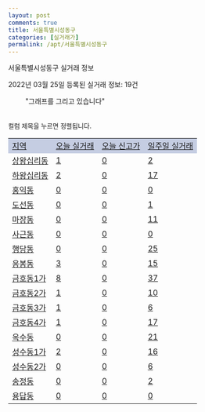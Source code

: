 ```yaml
---
layout: post
comments: true
title: 서울특별시성동구
categories: [실거래가]
permalink: /apt/서울특별시성동구
---
```


서울특별시성동구 실거래 정보

2022년 03월 25일 등록된 실거래 정보: 19건

<!--<script async src="https://pagead2.googlesyndication.com/pagead/js/adsbygoogle.js?client=ca-pub-3485438051770037"
 crossorigin="anonymous"></script>-->

<script type="text/javascript">
  google.charts.load('current', {'packages':['corechart']});
  google.charts.setOnLoadCallback(drawChart);

  function drawChart() {
    var data = google.visualization.arrayToDataTable([['거래일', '매매', '전월세', '전매'], ['21-01', 1, 5, 0], ['21-02', 125, 554, 0], ['21-03', 127, 593, 0], ['21-04', 123, 441, 0], ['21-05', 153, 535, 0], ['21-06', 154, 515, 0], ['21-07', 174, 566, 0], ['21-08', 163, 530, 0], ['21-09', 110, 508, 0], ['21-10', 88, 464, 0], ['21-11', 49, 422, 0], ['21-12', 28, 515, 0], ['22-01', 38, 583, 0], ['22-02', 17, 644, 0], ['22-03', 7, 314, 0]]);

    var options = {
      title: '최근 1년간 유형별 거래량 추이',
      legend: { position: 'bottom' }
    };

    setTimeout(function() {
        var chart = new google.visualization.LineChart(document.getElementById('columnchart_material'));
        chart.draw(data, (options));
        document.getElementById('loading').style.display = 'none';
        var dayLabel = (new Date()).getDay();
        if (dayLabel < 2) {
            sorttable.innerSortFunction.apply(document.getElementById('week'), []);
            sorttable.innerSortFunction.apply(document.getElementById('week'), []);        
        }
        else {
            sorttable.innerSortFunction.apply(document.getElementById('today'), []);
            sorttable.innerSortFunction.apply(document.getElementById('today'), []);
        }
    }, 200);

  }
</script>

<div id="loading" style="z-index:20; display: block; margin-left: 35px">"그래프를 그리고 있습니다"</div>
<div id="columnchart_material" style="width: 95%; margin-left: -35px; display: block"></div>
<!--<div style="width: 95%; margin-left: -35px; display: block">
      <script async src="https://pagead2.googlesyndication.com/pagead/js/adsbygoogle.js?client=ca-pub-3485438051770037"
          crossorigin="anonymous"></script>
      <ins class="adsbygoogle"
          style="display:block"
          data-ad-format="fluid"
          data-ad-layout-key="-fb+5w+4e-db+86"
          data-ad-client="ca-pub-3485438051770037"
          data-ad-slot="1827090281"></ins>
      <script>
          (adsbygoogle = window.adsbygoogle || []).push({});
      </script>
</div>-->
<br>

<font size='small' style='font-size: small;'>컬럼 제목을 누르면 정렬됩니다.</font>
<table class="sortable">
  <tr style='background-color: rgba(114, 132, 186,0.4);'>
    <td id="region"><a href="#">지역</a></td>
    <td id="today"><a href="#">오늘 실거래</a></td>
    <td id="today_new"><a href="#">오늘 신고가</a></td>
    <td id="week"><a href="#">일주일 실거래</a></td>
  </tr>

  
  <tr class="item">
    <td><a href="서울특별시성동구상왕십리동">상왕십리동</a></td>
    <td><a href="서울특별시성동구상왕십리동">1</a></td>
    <td><a href="서울특별시성동구상왕십리동">0</a></td>
    <td><a href="서울특별시성동구상왕십리동">2</a></td>
  </tr>
    

  <tr class="item">
    <td><a href="서울특별시성동구하왕십리동">하왕십리동</a></td>
    <td><a href="서울특별시성동구하왕십리동">2</a></td>
    <td><a href="서울특별시성동구하왕십리동">0</a></td>
    <td><a href="서울특별시성동구하왕십리동">17</a></td>
  </tr>
    

  <tr class="item">
    <td><a href="서울특별시성동구홍익동">홍익동</a></td>
    <td><a href="서울특별시성동구홍익동">0</a></td>
    <td><a href="서울특별시성동구홍익동">0</a></td>
    <td><a href="서울특별시성동구홍익동">0</a></td>
  </tr>
    

  <tr class="item">
    <td><a href="서울특별시성동구도선동">도선동</a></td>
    <td><a href="서울특별시성동구도선동">0</a></td>
    <td><a href="서울특별시성동구도선동">0</a></td>
    <td><a href="서울특별시성동구도선동">1</a></td>
  </tr>
    

  <tr class="item">
    <td><a href="서울특별시성동구마장동">마장동</a></td>
    <td><a href="서울특별시성동구마장동">0</a></td>
    <td><a href="서울특별시성동구마장동">0</a></td>
    <td><a href="서울특별시성동구마장동">11</a></td>
  </tr>
    

  <tr class="item">
    <td><a href="서울특별시성동구사근동">사근동</a></td>
    <td><a href="서울특별시성동구사근동">0</a></td>
    <td><a href="서울특별시성동구사근동">0</a></td>
    <td><a href="서울특별시성동구사근동">0</a></td>
  </tr>
    

  <tr class="item">
    <td><a href="서울특별시성동구행당동">행당동</a></td>
    <td><a href="서울특별시성동구행당동">0</a></td>
    <td><a href="서울특별시성동구행당동">0</a></td>
    <td><a href="서울특별시성동구행당동">25</a></td>
  </tr>
    

  <tr class="item">
    <td><a href="서울특별시성동구응봉동">응봉동</a></td>
    <td><a href="서울특별시성동구응봉동">3</a></td>
    <td><a href="서울특별시성동구응봉동">0</a></td>
    <td><a href="서울특별시성동구응봉동">15</a></td>
  </tr>
    

  <tr class="item">
    <td><a href="서울특별시성동구금호동1가">금호동1가</a></td>
    <td><a href="서울특별시성동구금호동1가">8</a></td>
    <td><a href="서울특별시성동구금호동1가">0</a></td>
    <td><a href="서울특별시성동구금호동1가">37</a></td>
  </tr>
    

  <tr class="item">
    <td><a href="서울특별시성동구금호동2가">금호동2가</a></td>
    <td><a href="서울특별시성동구금호동2가">1</a></td>
    <td><a href="서울특별시성동구금호동2가">0</a></td>
    <td><a href="서울특별시성동구금호동2가">10</a></td>
  </tr>
    

  <tr class="item">
    <td><a href="서울특별시성동구금호동3가">금호동3가</a></td>
    <td><a href="서울특별시성동구금호동3가">1</a></td>
    <td><a href="서울특별시성동구금호동3가">0</a></td>
    <td><a href="서울특별시성동구금호동3가">6</a></td>
  </tr>
    

  <tr class="item">
    <td><a href="서울특별시성동구금호동4가">금호동4가</a></td>
    <td><a href="서울특별시성동구금호동4가">1</a></td>
    <td><a href="서울특별시성동구금호동4가">0</a></td>
    <td><a href="서울특별시성동구금호동4가">17</a></td>
  </tr>
    

  <tr class="item">
    <td><a href="서울특별시성동구옥수동">옥수동</a></td>
    <td><a href="서울특별시성동구옥수동">0</a></td>
    <td><a href="서울특별시성동구옥수동">0</a></td>
    <td><a href="서울특별시성동구옥수동">21</a></td>
  </tr>
    

  <tr class="item">
    <td><a href="서울특별시성동구성수동1가">성수동1가</a></td>
    <td><a href="서울특별시성동구성수동1가">2</a></td>
    <td><a href="서울특별시성동구성수동1가">0</a></td>
    <td><a href="서울특별시성동구성수동1가">16</a></td>
  </tr>
    

  <tr class="item">
    <td><a href="서울특별시성동구성수동2가">성수동2가</a></td>
    <td><a href="서울특별시성동구성수동2가">0</a></td>
    <td><a href="서울특별시성동구성수동2가">0</a></td>
    <td><a href="서울특별시성동구성수동2가">6</a></td>
  </tr>
    

  <tr class="item">
    <td><a href="서울특별시성동구송정동">송정동</a></td>
    <td><a href="서울특별시성동구송정동">0</a></td>
    <td><a href="서울특별시성동구송정동">0</a></td>
    <td><a href="서울특별시성동구송정동">2</a></td>
  </tr>
    

  <tr class="item">
    <td><a href="서울특별시성동구용답동">용답동</a></td>
    <td><a href="서울특별시성동구용답동">0</a></td>
    <td><a href="서울특별시성동구용답동">0</a></td>
    <td><a href="서울특별시성동구용답동">0</a></td>
  </tr>
    


</table>


    
